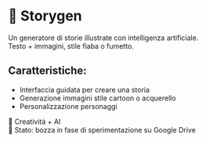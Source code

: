 # 🧠 Storygen

Un generatore di storie illustrate con intelligenza artificiale.  
Testo + immagini, stile fiaba o fumetto.

## Caratteristiche:
- Interfaccia guidata per creare una storia
- Generazione immagini stile cartoon o acquerello
- Personalizzazione personaggi

🎨 Creatività + AI  
📁 Stato: bozza in fase di sperimentazione su Google Drive

